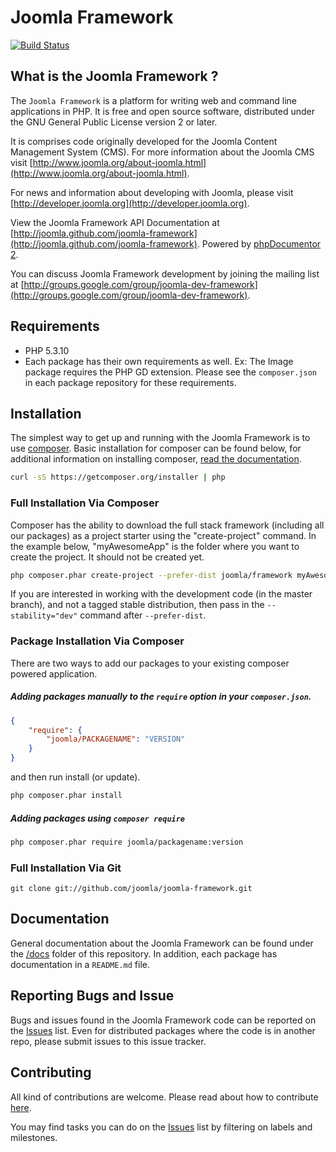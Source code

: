 # Joomla Framework

[![Build Status](https://travis-ci.org/joomla/joomla-framework.png?branch=master)](https://travis-ci.org/joomla/joomla-framework)


## What is the Joomla Framework ?

The `Joomla Framework` is a platform for writing web and command line applications in PHP.  It is free and open source software, distributed under the GNU General Public License version 2 or later.

It is comprises code originally developed for the Joomla Content Management System (CMS). For more information about the Joomla CMS visit [http://www.joomla.org/about-joomla.html](http://www.joomla.org/about-joomla.html).

For news and information about developing with Joomla, please visit [http://developer.joomla.org](http://developer.joomla.org).

View the Joomla Framework API Documentation at [http://joomla.github.com/joomla-framework](http://joomla.github.com/joomla-framework). Powered by [phpDocumentor 2](http://www.phpdoc.org).

You can discuss Joomla Framework development by joining the mailing list at [http://groups.google.com/group/joomla-dev-framework](http://groups.google.com/group/joomla-dev-framework).


## Requirements

- PHP 5.3.10
- Each package has their own requirements as well. Ex: The Image package requires the PHP GD extension. Please see the `composer.json` in each package repository for these requirements.


## Installation

The simplest way to get up and running with the Joomla Framework is to use [composer](http://getcomposer.org). Basic installation for composer can be found below, for additional information on installing composer, [read the documentation](http://getcomposer.org/doc/00-intro.md#installation-nix).

```sh
curl -sS https://getcomposer.org/installer | php
```

### Full Installation Via Composer

Composer has the ability to download the full stack framework (including all our packages) as a project starter using the "create-project" command. In the example below, "myAwesomeApp" is the folder where you want to create the project. It should not be created yet.

```sh
php composer.phar create-project --prefer-dist joomla/framework myAwesomeApp
```

If you are interested in working with the development code (in the master branch), and not a tagged stable distribution, then pass in the `--stability="dev"` command after `--prefer-dist`.

### Package Installation Via Composer

There are two ways to add our packages to your existing composer powered application.

##### Adding packages manually to the `require` option in your `composer.json`.

```json
{
    "require": {
        "joomla/PACKAGENAME": "VERSION"
    }
}
```
and then run install (or update).
```sh
php composer.phar install
```

##### Adding packages using `composer require`

```sh
php composer.phar require joomla/packagename:version
```

### Full Installation Via Git

`git clone git://github.com/joomla/joomla-framework.git`


## Documentation

General documentation about the Joomla Framework can be found under the [/docs](docs/) folder of this repository. In addition, each package has documentation in a `README.md` file.


## Reporting Bugs and Issue

Bugs and issues found in the Joomla Framework code can be reported on the [Issues](https://github.com/joomla/joomla-framework/issues) list. Even for distributed packages where the code is in another repo, please submit issues to this issue tracker.


## Contributing

All kind of contributions are welcome. Please read about how to contribute [here](CONTRIBUTING.markdown).

You may find tasks you can do on the [Issues](https://github.com/joomla/joomla-framework/issues) list by filtering on labels and milestones.


